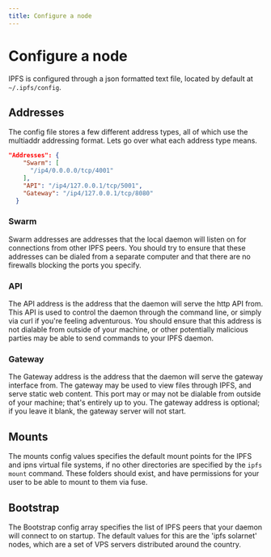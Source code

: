 ```yaml
---
title: Configure a node
---
```


# Configure a node

IPFS is configured through a json formatted text file, located by default at `~/.ipfs/config`.

## Addresses

The config file stores a few different address types, all of which use the multiaddr addressing format. Lets go over what each address type means.

```json
"Addresses": {
    "Swarm": [
      "/ip4/0.0.0.0/tcp/4001"
    ],
    "API": "/ip4/127.0.0.1/tcp/5001",
    "Gateway": "/ip4/127.0.0.1/tcp/8080"
  }
```

### Swarm

Swarm addresses are addresses that the local daemon will listen on for connections from other IPFS peers. You should try to ensure that these addresses can be dialed from a separate computer and that there are no firewalls blocking the ports you specify.

### API

The API address is the address that the daemon will serve the http API from. This API is used to control the daemon through the command line, or simply via curl if you're feeling adventurous. You should ensure that this address is not dialable from outside of your machine, or other potentially malicious parties may be able to send commands to your IPFS daemon.

### Gateway

The Gateway address is the address that the daemon will serve the gateway interface from. The gateway may be used to view files through IPFS, and serve static web content. This port may or may not be dialable from outside of your machine; that's entirely up to you. The gateway address is optional; if you leave it blank, the gateway server will not start.

## Mounts

The mounts config values specifies the default mount points for the IPFS and ipns virtual file systems, if no other directories are specified by the `ipfs mount` command. These folders should exist, and have permissions for your user to be able to mount to them via fuse.

## Bootstrap

The Bootstrap config array specifies the list of IPFS peers that your daemon will connect to on startup. The default values for this are the 'ipfs solarnet' nodes, which are a set of VPS servers distributed around the country.

